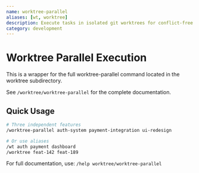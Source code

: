```yaml
---
name: worktree-parallel
aliases: [wt, worktree]
description: Execute tasks in isolated git worktrees for conflict-free parallel development
category: development
---
```


# Worktree Parallel Execution

This is a wrapper for the full worktree-parallel command located in the worktree subdirectory.

See `/worktree/worktree-parallel` for the complete documentation.

## Quick Usage

```bash
# Three independent features
/worktree-parallel auth-system payment-integration ui-redesign

# Or use aliases
/wt auth payment dashboard
/worktree feat-142 feat-189
```

For full documentation, use: `/help worktree/worktree-parallel`
